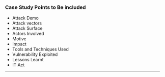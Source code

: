 
### Case Study Points to Be included

* Attack Demo
* Attack vectors
* Attack Surface
* Actors Involved
* Motive
* Impact
* Tools and Techniques Used
* Vulnerability Exploited
* Lessons Learnt
* IT Act

___
